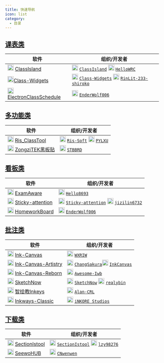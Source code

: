 ```yaml
---
title: 快速导航
icon: list
category:
  - 目录
---
```


## <i class="fa-solid fa-calendar-days-solid"></i> [课表类](/classschedule/index.md)

| 软件 | 组织/开发者 |
| - | - |
| <img src="https://gh.llkk.cc/https://raw.githubusercontent.com/ClassIsland/ClassIsland/master/ClassIsland/Assets/AppLogo_AppLogo.svg" width="20" height="20"/> [ClassIsland](/classschedule/classisland/index.md) |  <img src="https://avatars.githubusercontent.com/u/170740237?s=200&v=4" width="20" height="20"/> [`ClassIsland`](https://github.com/ClassIsland) <img src="https://avatars.githubusercontent.com/u/55006226?v=4" width="20" height="20"/> [`HelloWRC`](https://github.com/HelloWRC) |
| <img src="https://gh.llkk.cc/https://raw.githubusercontent.com/Class-Widgets/Class-Widgets/main/img/Logo.png" width="20" height="20"/>[Class-Widgets](/classschedule/class-widgets/index.md) | <img src="https://avatars.githubusercontent.com/u/189744676?s=200&v=4" width="20" height="20"/> [`Class-Widgets`](https://github.com/Class-Widgets) <img src="https://avatars.githubusercontent.com/u/177950371?v=4" width="20" height="20"/> [`RinLit-233-shiroko`](https://github.com/RinLit-233-shiroko) |
| <img src="https://gh.llkk.cc/https://raw.githubusercontent.com/EnderWolf006/ElectronClassSchedule/main/image/icon.png" width="20" height="20"/> [ElectronClassSchedule](/classschedule/electronclassschedule/index.md) | <img src="https://avatars.githubusercontent.com/u/152008081?v=4" width="20" height="20"/> [`EnderWolf006`](https://github.com/EnderWolf006) |


## <i class="fa-solid fa-puzzle-piece-solid"></i> [多功能类](/multi-function/index.md)

| 软件 | 组织/开发者 |
| - | - |
| <img src="https://gh.llkk.cc/https://raw.githubusercontent.com/Ris-Soft/Ris_ClassTool/master/Main/logo.png" width="20" height="20"/> [Ris_ClassTool](/multi-function/ris_classtool/index.md) | <img src="https://avatars.githubusercontent.com/u/179907615?s=200&v=4" width="20" height="20"/> [`Ris-Soft`](https://github.com/Ris-Soft) <img src="https://avatars.githubusercontent.com/u/104706823?v=4" width="20" height="20"/> [`PYLXU`](https://github.com/PYLXU)|
| <img src="https://gh.llkk.cc/https://raw.githubusercontent.com/STBBRD/ZongziTEK-Blackboard-Sticker/master/ZongziTEK_Blackboard_Sticker/%E9%BB%91%E6%9D%BF%E8%B4%B4.png" width="20" height="20"/> [ZongziTEK黑板贴](/multi-function/zongzitek-blackboard-sticker/index.md) | <img src="https://avatars.githubusercontent.com/u/62409850?v=4" width="20" height="20"/> [`STBBRD`](https://github.com/STBBRD) |

## <i class="fa-solid fa-chalkboard-solid"></i> [看板类](/dashboard/index.md)

| 软件 | 组织/开发者 |
| - | - |
| <img src="https://avatars.githubusercontent.com/u/195304368?s=200&v=4" width="20" height="20"/> [ExamAware](/dashboard/examaware/index.md) | <img src="https://avatars.githubusercontent.com/u/88492699?v=4" width="20" height="20"/> [`Hello8693`](https://github.com/Hello8693) |
| <img src="https://avatars.githubusercontent.com/u/183182916?s=200&v=4" width="20" height="20"/> [Sticky-attention](/dashboard/sticky-attention/index.md) | <img src="https://avatars.githubusercontent.com/u/183182916?s=200&v=4" width="20" height="20"/> [`Sticky-attention`](https://github.com/Sticky-attention) <img src="https://avatars.githubusercontent.com/u/162853646?v=4" width="20" height="20"/> [`jizilin6732`](https://github.com/jizilin6732) |
| <img src="https://gh.llkk.cc/https://raw.githubusercontent.com/EnderWolf006/HomeworkBoard/main/ClientProject/public/vite.svg" width="20" height="20"/> [HomeworkBoard](/dashboard/homeworkboard/index.md) | <img src="https://avatars.githubusercontent.com/u/152008081?v=4" width="20" height="20"/> [`EnderWolf006`](https://github.com/EnderWolf006) |

## <i class="fa-solid fa-pen-solid"></i> [批注类](/annotation/index.md)

| 软件 | 组织/开发者 |
| - | - |
| <img src="https://gh.llkk.cc/https://raw.githubusercontent.com/WXRIW/Ink-Canvas/master/Ink%20Canvas/Resources/InkCanvas.png" width="20" height="20"/> [Ink-Canvas](/annotation/ink-canvas/index.md) | <img src="https://avatars.githubusercontent.com/u/62491584?v=4" width="20" height="20"/> [`WXRIW`](https://github.com/WXRIW) |
| <img src="https://gh.llkk.cc/https://raw.githubusercontent.com/ChangSakura/Ink-Canvas/master/Images/Ink%20Canvas%20Artistry.png" width="20" height="20"/> [Ink-Canvas-Artistry](/annotation/ink-canvas-artistry/index.md) | <img src="https://avatars.githubusercontent.com/u/90511645?v=4" width="20" height="20"/> [`ChangSakura`](https://github.com/ChangSakura)<img src="https://avatars.githubusercontent.com/u/175485214?s=200&v=4" width="20" height="20"/> [`InkCanvas`](https://github.com/InkCanvas)  |
| <img src="https://gh.llkk.cc/https://raw.githubusercontent.com/Awesome-Iwb/Ink-Canvas-Reborn/main/Ink-Canvas-Reborn-Logo.png" width="20" height="20"/> [Ink-Canvas-Reborn](/annotation/ink-canvas-reborn/index.md) | <img src="https://avatars.githubusercontent.com/u/184760810?s=200&v=4" width="20" height="20"/> [`Awesome-Iwb`](https://github.com/Awesome-Iwb) |
| <img src="https://gh.llkk.cc/https://raw.githubusercontent.com/SketchNow/SketchNow.WPF/main/SketchNow/Resources/AppIcon.ico" width="20" height="20"/> [SketchNow](/annotation/sketchnow/index.md) | <img src="https://avatars.githubusercontent.com/u/181708430?s=200&v=4" width="20" height="20"/> [`SketchNow`](https://github.com/SketchNow) <img src="https://avatars.githubusercontent.com/u/172874642?v=4" width="20" height="20"/> [`realybin`](https://github.com/realybin) |
| <img src="https://gh.llkk.cc/https://raw.githubusercontent.com/Alan-CRL/Inkeys/main/GithubRes/logo.png" width="20" height="20"/> [智绘教Inkeys](/annotation/inkeys/index.md) | <img src="https://avatars.githubusercontent.com/u/92425617?v=4" width="20" height="20"/> [`Alan-CRL`](https://github.com/Alan-CRL) |
| <img src="https://gh.llkk.cc/https://raw.githubusercontent.com/Jursin/Awesome-Class-Softwares/main/Screenshots/Inkways/Inkways_256.png" width="20" height="20"/> [Inkways-Classic](/annotation/inkways-classic/index.md) | <img src="/Inkore_Badge.png" width="20" height="20"/> [`iNKORE Studios`](https://github.com/iNKORE-NET) |

## <i class="fa-solid fa-download-solid"></i> [下载类](/downloader/index.md)

| 软件 | 组织/开发者 |
| - | - |
| <img src="https://gh.llkk.cc/https://raw.githubusercontent.com/SectionIstool/SectionIstool/main/resources/SectionIstool_icon.png" width="20" height="20"/> [SectionIstool](/downloader/sectionistool/index.md) | <img src="https://avatars.githubusercontent.com/u/183712498?s=200&v=4" width="20" height="20"/> [`SectionIstool`](https://github.com/SectionIstool) <img src="https://avatars.githubusercontent.com/u/139693537?v=4" width="20" height="20"/> [`lzy98276`](https://github.com/lzy98276) |
| <img src="/seewohub.jpg" width="20" height="20"/> [SeewoHUB](/downloader/seewohub/index.md) | <img src="https://avatars.githubusercontent.com/u/121096061?v=4" width="20" height="20"/> [`CNwenwen`](https://github.com/CNwenwen) |
